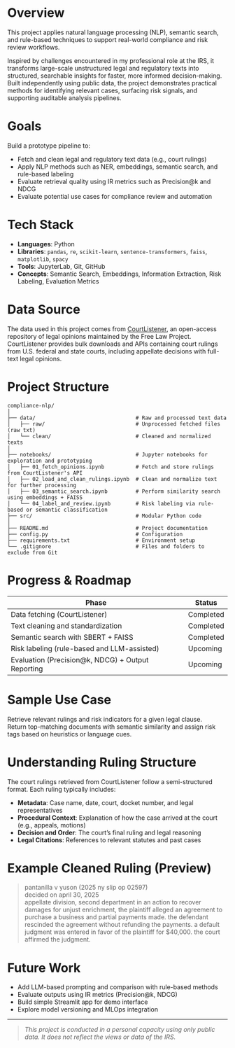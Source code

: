 # Overview

This project applies natural language processing (NLP), semantic search, and rule-based techniques to support real-world compliance and risk review workflows.

Inspired by challenges encountered in my professional role at the IRS, it transforms large-scale unstructured legal and regulatory texts into structured, searchable insights for faster, more informed decision-making. Built independently using public data, the project demonstrates practical methods for identifying relevant cases, surfacing risk signals, and supporting auditable analysis pipelines.

# Goals

Build a prototype pipeline to:

- Fetch and clean legal and regulatory text data (e.g., court rulings)  
- Apply NLP methods such as NER, embeddings, semantic search, and rule-based labeling  
- Evaluate retrieval quality using IR metrics such as Precision@k and NDCG  
- Evaluate potential use cases for compliance review and automation

# Tech Stack

- **Languages**: Python  
- **Libraries**: `pandas`, `re`, `scikit-learn`, `sentence-transformers`, `faiss`, `matplotlib`, `spacy`  
- **Tools**: JupyterLab, Git, GitHub  
- **Concepts**: Semantic Search, Embeddings, Information Extraction, Risk Labeling, Evaluation Metrics

# Data Source

The data used in this project comes from [CourtListener](https://www.courtlistener.com/), an open-access repository of legal opinions maintained by the Free Law Project. CourtListener provides bulk downloads and APIs containing court rulings from U.S. federal and state courts, including appellate decisions with full-text legal opinions.

# Project Structure
```
compliance-nlp/
│
├── data/                                # Raw and processed text data
│   ├── raw/                             # Unprocessed fetched files (raw txt)
│   └── clean/                           # Cleaned and normalized texts
│
├── notebooks/                           # Jupyter notebooks for exploration and prototyping
│   ├── 01_fetch_opinions.ipynb          # Fetch and store rulings from CourtListener's API 
│   ├── 02_load_and_clean_rulings.ipynb  # Clean and normalize text for further processing
│   ├── 03_semantic_search.ipynb         # Perform similarity search using embeddings + FAISS
│   └── 04_label_and_review.ipynb        # Risk labeling via rule-based or semantic classification
├── src/                                 # Modular Python code
│
├── README.md                            # Project documentation
├── config.py                            # Configuration 
├── requirements.txt                     # Environment setup
└── .gitignore                           # Files and folders to exclude from Git
```
# Progress & Roadmap

| Phase                                              | Status     |
|---------------------------------------------------|------------|
| Data fetching (CourtListener)                     | Completed |
| Text cleaning and standardization                 | Completed |
| Semantic search with SBERT + FAISS                | Completed|
| Risk labeling (rule-based and LLM-assisted)       | Upcoming |
| Evaluation (Precision@k, NDCG) + Output Reporting | Upcoming |

# Sample Use Case

Retrieve relevant rulings and risk indicators for a given legal clause.  
Return top-matching documents with semantic similarity and assign risk tags based on heuristics or language cues.

# Understanding Ruling Structure

The court rulings retrieved from CourtListener follow a semi-structured format. Each ruling typically includes:

- **Metadata**: Case name, date, court, docket number, and legal representatives  
- **Procedural Context**: Explanation of how the case arrived at the court (e.g., appeals, motions)  
- **Decision and Order**: The court’s final ruling and legal reasoning  
- **Legal Citations**: References to relevant statutes and past cases

# Example Cleaned Ruling (Preview)

> pantanilla v yuson (2025 ny slip op 02597)  
decided on april 30, 2025  
appellate division, second department in an action to recover damages for unjust enrichment, the plaintiff alleged an agreement to purchase a business and partial payments made. the defendant rescinded the agreement without refunding the payments. a default judgment was entered in favor of the plaintiff for $40,000. the court affirmed the judgment.


# Future Work

- Add LLM-based prompting and comparison with rule-based methods  
- Evaluate outputs using IR metrics (Precision@k, NDCG)  
- Build simple Streamlit app for demo interface  
- Explore model versioning and MLOps integration

---

> *This project is conducted in a personal capacity using only public data. It does not reflect the views or data of the IRS.*
